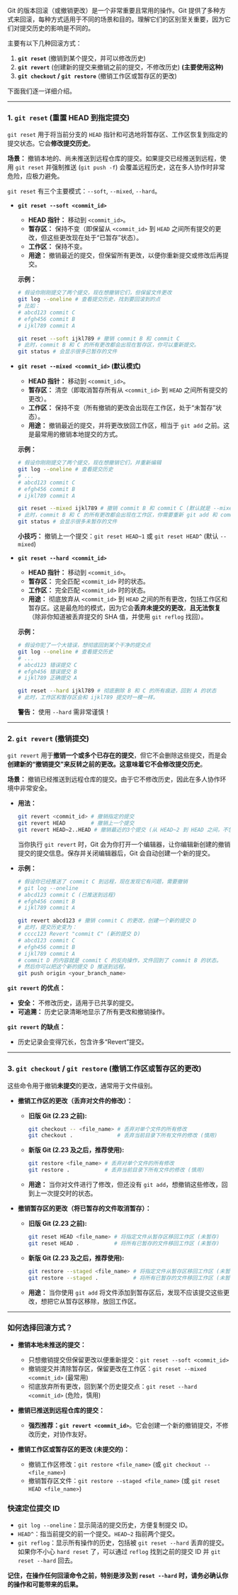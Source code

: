 Git 的版本回滚（或撤销更改）是一个非常重要且常用的操作。Git 提供了多种方式来回滚，每种方式适用于不同的场景和目的。理解它们的区别至关重要，因为它们对提交历史的影响是不同的。

主要有以下几种回滚方式：

1.  **`git reset`** (撤销到某个提交，并可以修改历史)
2.  **`git revert`** (创建新的提交来撤销之前的提交，不修改历史) **(主要使用这种)**
3.  **`git checkout` / `git restore`** (撤销工作区或暂存区的更改)

下面我们逐一详细介绍。

---

### 1. `git reset` (重置 HEAD 到指定提交)

`git reset` 用于将当前分支的 `HEAD` 指针和可选地将暂存区、工作区恢复到指定的提交状态。它会**修改提交历史**。

**场景：** 撤销本地的、尚未推送到远程仓库的提交。如果提交已经推送到远程，使用 `git reset` 并强制推送 (`git push -f`) 会覆盖远程历史，这在多人协作时非常危险，应极力避免。

`git reset` 有三个主要模式：`--soft`, `--mixed`, `--hard`。

*   **`git reset --soft <commit_id>`**
    *   **HEAD 指针：** 移动到 `<commit_id>`。
    *   **暂存区：** 保持不变（即保留从 `<commit_id>` 到 `HEAD` 之间所有提交的更改，但这些更改现在处于“已暂存”状态）。
    *   **工作区：** 保持不变。
    *   **用途：** 撤销最近的提交，但保留所有更改，以便你重新提交或修改后再提交。

    **示例：**
    ```bash
    # 假设你刚刚提交了两个提交，现在想撤销它们，但保留文件更改
    git log --oneline # 查看提交历史，找到要回滚到的点
    # 比如：
    # abcd123 commit C
    # efgh456 commit B
    # ijkl789 commit A

    git reset --soft ijkl789 # 撤销 commit B 和 commit C
    # 此时，commit B 和 C 的所有更改都会出现在暂存区，你可以重新提交。
    git status # 会显示很多已暂存的文件
    ```

*   **`git reset --mixed <commit_id>` (默认模式)**
    *   **HEAD 指针：** 移动到 `<commit_id>`。
    *   **暂存区：** 清空（即取消暂存所有从 `<commit_id>` 到 `HEAD` 之间所有提交的更改）。
    *   **工作区：** 保持不变（所有撤销的更改会出现在工作区，处于“未暂存”状态）。
    *   **用途：** 撤销最近的提交，并将更改放回工作区，相当于 `git add` 之前。这是最常用的撤销本地提交的方式。

    **示例：**
    ```bash
    # 假设你刚刚提交了两个提交，现在想撤销它们，并重新编辑
    git log --oneline # 查看提交历史
    # ...
    # abcd123 commit C
    # efgh456 commit B
    # ijkl789 commit A

    git reset --mixed ijkl789 # 撤销 commit B 和 commit C (默认就是 --mixed)
    # 此时，commit B 和 C 的所有更改都会出现在工作区，你需要重新 git add 和 commit。
    git status # 会显示很多未暂存的文件
    ```
    **小技巧：** 撤销上一个提交：`git reset HEAD~1` 或 `git reset HEAD^` (默认 `--mixed`)

*   **`git reset --hard <commit_id>`**
    *   **HEAD 指针：** 移动到 `<commit_id>`。
    *   **暂存区：** 完全匹配 `<commit_id>` 时的状态。
    *   **工作区：** 完全匹配 `<commit_id>` 时的状态。
    *   **用途：** 彻底放弃从 `<commit_id>` 到 `HEAD` 之间的所有更改，包括工作区和暂存区。这是最危险的模式，因为它会**丢弃未提交的更改**，**且无法恢复**（除非你知道被丢弃提交的 SHA 值，并使用 `git reflog` 找回）。

    **示例：**
    ```bash
    # 假设你犯了一个大错误，想彻底回到某个干净的提交点
    git log --oneline # 查看提交历史
    # ...
    # abcd123 错误提交 C
    # efgh456 错误提交 B
    # ijkl789 正确提交 A

    git reset --hard ijkl789 # 彻底删除 B 和 C 的所有痕迹，回到 A 的状态
    # 此时，工作区和暂存区会和 ijkl789 提交时一模一样。
    ```
    **警告：** 使用 `--hard` 需非常谨慎！

---

### 2. `git revert` (撤销提交)

`git revert` 用于**撤销一个或多个已存在的提交**，但它不会删除这些提交，而是会**创建新的“撤销提交”**来反转之前的更改。这意味着它**不会修改提交历史**。

**场景：** 撤销已经推送到远程仓库的提交。由于它不修改历史，因此在多人协作环境中非常安全。

*   **用法：**
    ```bash
    git revert <commit_id> # 撤销指定的提交
    git revert HEAD        # 撤销上一个提交
    git revert HEAD~2..HEAD # 撤销最近的3个提交 (从 HEAD~2 到 HEAD 之间，不包含 HEAD~2)
    ```
    当你执行 `git revert` 时，Git 会为你打开一个编辑器，让你编辑新创建的撤销提交的提交信息。保存并关闭编辑器后，Git 会自动创建一个新的提交。

*   **示例：**
    ```bash
    # 假设你已经推送了 commit C 到远程，现在发现它有问题，需要撤销
    # git log --oneline
    # abcd123 commit C (已推送到远程)
    # efgh456 commit B
    # ijkl789 commit A

    git revert abcd123 # 撤销 commit C 的更改，创建一个新的提交 D
    # 此时，提交历史变为：
    # cccc123 Revert "commit C" (新的提交 D)
    # abcd123 commit C
    # efgh456 commit B
    # ijkl789 commit A
    # commit D 的内容就是 commit C 的反向操作，文件回到了 commit B 的状态。
    # 然后你可以把这个新的提交 D 推送到远程。
    git push origin <your_branch_name>
    ```

**`git revert` 的优点：**
*   **安全：** 不修改历史，适用于已共享的提交。
*   **可追溯：** 历史记录清晰地显示了所有更改和撤销操作。

**`git revert` 的缺点：**
*   历史记录会变得冗长，包含许多“Revert”提交。

---

### 3. `git checkout` / `git restore` (撤销工作区或暂存区的更改)

这些命令用于撤销**未提交**的更改，通常用于文件级别。

*   **撤销工作区的更改（丢弃对文件的修改）：**
    *   **旧版 Git (2.23 之前):**
        ```bash
        git checkout -- <file_name> # 丢弃对单个文件的所有修改
        git checkout .              # 丢弃当前目录下所有文件的修改 (慎用)
        ```
    *   **新版 Git (2.23 及之后，推荐使用):**
        ```bash
        git restore <file_name> # 丢弃对单个文件的所有修改
        git restore .           # 丢弃当前目录下所有文件的修改 (慎用)
        ```
    *   **用途：** 当你对文件进行了修改，但还没有 `git add`，想撤销这些修改，回到上一次提交时的状态。

*   **撤销暂存区的更改（将已暂存的文件取消暂存）：**
    *   **旧版 Git (2.23 之前):**
        ```bash
        git reset HEAD <file_name> # 将指定文件从暂存区移回工作区 (未暂存)
        git reset HEAD .           # 将所有已暂存的文件移回工作区 (未暂存)
        ```
    *   **新版 Git (2.23 及之后，推荐使用):**
        ```bash
        git restore --staged <file_name> # 将指定文件从暂存区移回工作区 (未暂存)
        git restore --staged .           # 将所有已暂存的文件移回工作区 (未暂存)
        ```
    *   **用途：** 当你使用 `git add` 将文件添加到暂存区后，发现不应该提交这些更改，想把它从暂存区移除，放回工作区。

---

### 如何选择回滚方式？

*   **撤销本地未推送的提交：**
    *   只想撤销提交但保留更改以便重新提交：`git reset --soft <commit_id>`
    *   撤销提交并清除暂存区，保留更改在工作区：`git reset --mixed <commit_id>` (最常用)
    *   彻底放弃所有更改，回到某个历史提交点：`git reset --hard <commit_id>` (危险，慎用)

*   **撤销已推送到远程仓库的提交：**
    *   **强烈推荐：`git revert <commit_id>`**。它会创建一个新的撤销提交，不修改历史，对协作友好。

*   **撤销工作区或暂存区的更改 (未提交的)：**
    *   撤销工作区修改：`git restore <file_name>` (或 `git checkout -- <file_name>`)
    *   撤销暂存区文件：`git restore --staged <file_name>` (或 `git reset HEAD <file_name>`)

### 快速定位提交 ID

*   `git log --oneline`：显示简洁的提交历史，方便复制提交 ID。
*   `HEAD^`：指当前提交的前一个提交。`HEAD~2` 指前两个提交。
*   `git reflog`：显示所有操作的历史，包括被 `git reset --hard` 丢弃的提交。如果你不小心 `hard reset` 了，可以通过 `reflog` 找到之前的提交 ID 并 `git reset --hard` 回去。

**记住，在操作任何回滚命令之前，特别是涉及到 `reset --hard` 时，请务必确认你的操作和可能带来的后果。**
